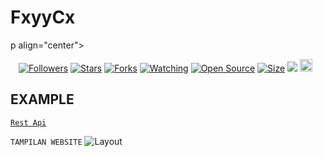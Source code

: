 # FxyyCx
p align="center">
  <a href="#"><img src="http://readme-typing-svg.herokuapp.com?color=00FFFF&center=true&vCenter=true&multiline=false&lines=Welcome+To+My+Website" alt="">
</p>
<p align="center">
<a href="https://github.com/FxyyCx?tab=followers"><img title="Followers" src="https://img.shields.io/github/followers/FxyyCx?color=green&style=flat-square"></a>
<a href="https://github.com/FxyyCx/Website/stargazers/"><img title="Stars" src="https://img.shields.io/github/stars/FxyyCx/Website?color=white&style=flat-square"></a>
<a href="https://github.com/FxyyCx/api-fxyy/network/members"><img title="Forks" src="https://img.shields.io/github/forks/FxyyCx/Website?color=yellow&style=flat-square"></a>
<a href="https://github.com/FxyyCx/Website/watchers"><img title="Watching" src="https://img.shields.io/github/watchers/FxyyCx/Website?label=Watchers&color=red&style=flat-square"></a>
<a href="https://github.com/FxyyCx/Website"><img title="Open Source" src="https://badges.frapsoft.com/os/v2/open-source.svg?v=103"></a>
<a href="https://github.com/FxyyCx/Website/"><img title="Size" src="https://img.shields.io/github/repo-size/FxyyCx/?Websitestyle=flat-square&color=darkred"></a>
<a href="https://hits.seeyoufarm.com"><img src="https://hits.seeyoufarm.com/api/count/incr/badge.svg?url=https%3A%2F%2Fgithub.com%2FFxyyCx%2Fdanzz-api%2Fhit-counter&count_bg=%2379C83D&title_bg=%23555555&icon=probot.svg&icon_color=%2304FF00&title=hits&edge_flat=false"/></a>
<a href="https://github.com/FxyyCx/Website/graphs/commit-activity"><img height="20" src="https://img.shields.io/badge/Maintained-No-red.svg"></a>&nbsp;&nbsp;
</p>

## EXAMPLE
[`Rest Api`](https://my-web.fxyycx.my.id)<br>

```TAMPILAN WEBSITE```
![Layout](https://files.catbox.moe/wmonbr.jpg)
